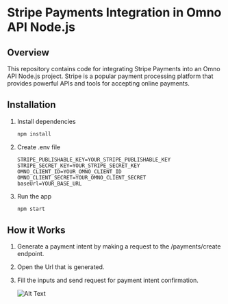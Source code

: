 # Stripe Payments Integration in Omno API Node.js

## Overview

This repository contains code for integrating Stripe Payments into an Omno API Node.js project. Stripe is a popular payment processing platform that provides powerful APIs and tools for accepting online payments.

## Installation

1. Install dependencies

   ```bash
   npm install

   ```

2. Create .env file
   ```plaintext
   STRIPE_PUBLISHABLE_KEY=YOUR_STRIPE_PUBLISHABLE_KEY
   STRIPE_SECRET_KEY=YOUR_STRIPE_SECRET_KEY
   OMNO_CLIENT_ID=YOUR_OMNO_CLIENT_ID
   OMNO_CLIENT_SECRET=YOUR_OMNO_CLIENT_SECRET
   baseUrl=YOUR_BASE_URL
	```
    
3. Run the app
   ```bash
   npm start
   ```

## How it Works

1.  Generate a payment intent by making a request to the /payments/create endpoint.
2.  Open the Url that is generated.
3.  Fill the inputs and send request for payment intent confirmation.

    ![Alt Text](https://iili.io/JSnJslj.png)